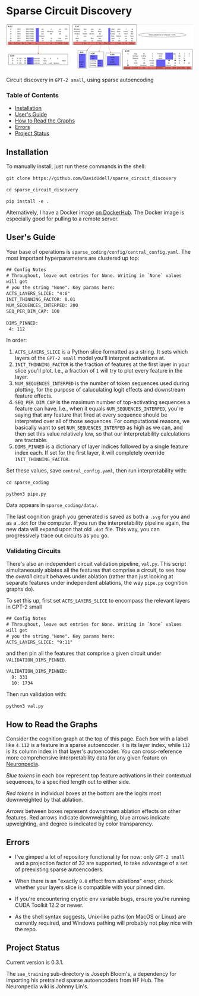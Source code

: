 # Sparse Circuit Discovery
![Feature graph](header.png)

Circuit discovery in `GPT-2 small`, using sparse autoencoding

### Table of Contents
- [Installation](#installation)
- [User's Guide](#users-guide)
- [How to Read the Graphs](#how-to-read-the-graphs)
- [Errors](#errors)
- [Project Status](#project-status)

## Installation
To manually install, just run these commands in the shell:

`git clone https://github.com/DavidUdell/sparse_circuit_discovery`

`cd sparse_circuit_discovery`

`pip install -e .`

Alternatively, I have a Docker image [on
DockerHub](https://hub.docker.com/r/davidudell/sparse_circuit_discovery). The
Docker image is especially good for pulling to a remote server.

## User's Guide
Your base of operations is `sparse_coding/config/central_config.yaml`.
The most important hyperparameters are clustered up top:

```
## Config Notes
# Throughout, leave out entries for None. Writing in `None` values will get
# you the string "None". Key params here:
ACTS_LAYERS_SLICE: "4:6"
INIT_THINNING_FACTOR: 0.01
NUM_SEQUENCES_INTERPED: 200
SEQ_PER_DIM_CAP: 100

DIMS_PINNED:
 4: 112
```

In order:
1. `ACTS_LAYERS_SLICE` is a Python slice formatted as a string. It sets which
  layers of the `GPT-2 small` model you'll interpret activations at.
2. `INIT_THINNING_FACTOR` is the fraction of features at the first layer in
   your slice you'll plot. I.e., a fraction of `1` will try to plot every
   feature in the layer.
3. `NUM_SEQUENCES_INTERPED` is the number of token sequences used during
   plotting, for the purpose of caluculating logit effects and downstream
   feature effects.
4. `SEQ_PER_DIM_CAP` is the maximum number of top-activating sequences a
   feature can have. I.e., when it equals `NUM_SEQUENCES_INTERPED`, you're
   saying that any feature that fired at every sequence should be interpreted
   over all of those sequences. For computational reasons, we basically want to
   set `NUM_SEQUENCES_INTERPED` as high as we can, and then set this value
   relatively low, so that our interpretability calculations are tractable.
5. `DIMS_PINNED` is a dictionary of layer indices followed by a single feature
   index each. If set for the first layer, it will completely override
   `INIT_THINNING_FACTOR`.

Set these values, save `central_config.yaml`, then run interpretability with:

`cd sparse_coding`

`python3 pipe.py`

Data appears in `sparse_coding/data/`.

The last cognition graph you generated is saved as both a `.svg` for you and as
a `.dot` for the computer. If you run the interpretability pipeline again, the
new data will expand upon that old `.dot` file. This way, you can progressively
trace out circuits as you go.

### Validating Circuits
There's also an independent circuit validation pipeline, `val.py`. This script
simultaneously ablates all the features that comprise a circuit, to see how the
_overall_ circuit behaves under ablation (rather than just looking at separate
features under independent ablations, the way `pipe.py` cognition graphs do).

To set this up, first set `ACTS_LAYERS_SLICE` to encompass the relevant layers
in GPT-2 small
```
## Config Notes
# Throughout, leave out entries for None. Writing in `None` values will get
# you the string "None". Key params here:
ACTS_LAYERS_SLICE: "9:11"
```
and then pin all the features that comprise a given circuit under
`VALIDATION_DIMS_PINNED`.
```
VALIDATION_DIMS_PINNED:
  9: 331
  10: 1734
```
Then run validation with:

`python3 val.py`

## How to Read the Graphs
Consider the cognition graph at the top of this page. Each _box_ with a label
like `4.112` is a feature in a sparse autoencoder. `4` is its layer index,
while `112` is its column index in that layer's autoencoder. You can
cross-reference more comprehensive interpretability data for any given feature
on [Neuronpedia](https://www.neuronpedia.org/gpt2-small).

_Blue tokens_ in each box represent top feature activations in their contextual
sequences, to a specified length out to either side.

_Red tokens_ in individual boxes at the bottom are the logits most downweighted
by that ablation.

_Arrows_ between boxes represent downstream ablation effects on other features.
Red arrows indicate downweighting, blue arrows indicate upweighting, and degree
is indicated by color transparency.

## Errors
- I've gimped a lot of repository functionality for now: only `GPT-2 small` and
  a projection factor of 32 are supported, to take advantage of a set of
  preexisting sparse autoencoders.

- When there is an "exactly `0.0` effect from ablations" error, check whether
  your layers slice is compatible with your pinned dim.

- If you're encountering cryptic env variable bugs, ensure you're running CUDA
  Toolkit 12.2 or newer.

- As the shell syntax suggests, Unix-like paths (on MacOS or Linux) are
  currently required, and Windows pathing will probably not play nice with the
  repo.

## Project Status
Current version is 0.3.1.

The `sae_training` sub-directory is Joseph Bloom's, a dependency for importing
his pretrained sparse autoencoders from HF Hub. The Neuronpedia wiki is Johnny
Lin's.
